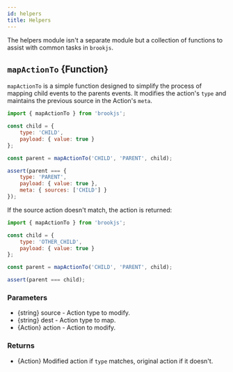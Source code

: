```yaml
---
id: helpers
title: Helpers
---
```


The helpers module isn't a separate module but a collection of functions to assist with common tasks in `brookjs`.

## `mapActionTo` {Function}

`mapActionTo` is a simple function designed to simplify the process of mapping child events to the parents events. It modifies the action's `type` and maintains the previous source in the Action's `meta`.

```js
import { mapActionTo } from 'brookjs';

const child = {
    type: 'CHILD',
    payload: { value: true }
};

const parent = mapActionTo('CHILD', 'PARENT', child);

assert(parent === {
    type: 'PARENT',
    payload: { value: true },
    meta: { sources: ['CHILD'] }
});
```

If the source action doesn't match, the action is returned:

```js
import { mapActionTo } from 'brookjs';

const child = {
    type: 'OTHER_CHILD',
    payload: { value: true }
};

const parent = mapActionTo('CHILD', 'PARENT', child);

assert(parent === child);
```

### Parameters

* {string} source - Action type to modify.
* {string} dest - Action type to map.
* {Action} action - Action to modify.

### Returns

* {Action} Modified action if `type` matches, original action if it doesn't.
